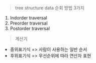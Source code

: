 > tree structure data 순회 방법 3가지

1. Indorder traversal
2. Preorder traversal
3. Postorder traversal



> 계산기

* 중위표기식 => 사람이 사용하는 일반 순서
* 후위표기식 => 우선순위에 따라 연산자 표현
